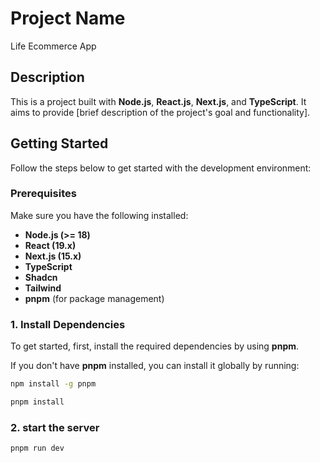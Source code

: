 # Project Name

Life Ecommerce App

## Description

This is a project built with **Node.js**, **React.js**, **Next.js**, and **TypeScript**. It aims to provide [brief description of the project's goal and functionality].

## Getting Started

Follow the steps below to get started with the development environment:

### Prerequisites

Make sure you have the following installed:

- **Node.js (>= 18)**
- **React (19.x)**
- **Next.js (15.x)**
- **TypeScript**
- **Shadcn**
- **Tailwind**
- **pnpm** (for package management)

### 1. Install Dependencies

To get started, first, install the required dependencies by using **pnpm**.

If you don't have **pnpm** installed, you can install it globally by running:

```bash
npm install -g pnpm

pnpm install
```

### 2. start the server

```bash
pnpm run dev
```
